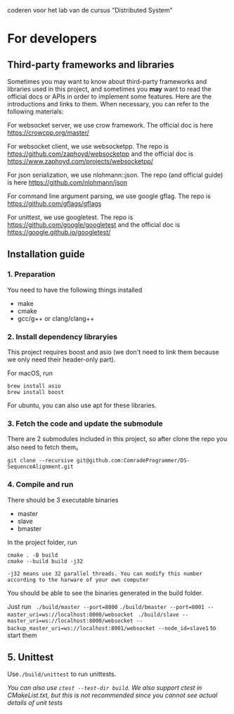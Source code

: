 coderen voor het lab van de cursus "Distributed System"

# For developers
## Third-party frameworks and libraries
Sometimes you may want to know about third-party frameworks and libraries used in this project, and sometimes you **may** want to read the official docs or APIs in order to implement some features. Here are the introductions and links to them. When necessary, you can refer to the following materials:

For websocket server, we use crow framework. The official doc is here https://crowcpp.org/master/

For websocket client, we use websocketpp. The repo is https://github.com/zaphoyd/websocketpp and the official doc is https://www.zaphoyd.com/projects/websocketpp/

For json serialization, we use nlohmann::json. The repo (and official guide) is here https://github.com/nlohmann/json

For command line argument parsing, we use google gflag. The repo is https://github.com/gflags/gflags

For unittest, we use googletest. The repo is https://github.com/google/googletest and the official doc is https://google.github.io/googletest/


## Installation guide 
### 1. Preparation
You need to have the following things installed
- make
- cmake
- gcc/g++ or clang/clang++

### 2. Install dependency libraryies
This project requires boost and asio (we don't need to link them because we only need their header-only part).

For macOS, run
```
brew install asio
brew install boost
```

For ubuntu, you can also use apt for these libraries.

### 3. Fetch the code and update the submodule

There are 2 submodules included in this project, so after clone the repo you also need to fetch them。

```
git clone --recursive git@github.com:ComradeProgrammer/DS-SequenceAlignment.git 
```

### 4. Compile and run
There should be 3 executable binaries 
- master
- slave
- bmaster 

In the project folder, run 
```
cmake . -B build   
cmake --build build -j32
```
`-j32 means use 32 parallel threads. You can modify this number according to the harware of your own computer`

You should be able to see the binaries generated in the build folder.

Just run 
` ./build/master --port=8000` 
`./build/bmaster --port=8001 --master_uri=ws://localhost:8000/websocket`
` ./build/slave --master_uri=ws://localhost:8000/websocket --backup_master_uri=ws://localhost:8001/websocket --node_id=slave1` 
to start them

## 5. Unittest
Use`./build/unittest` to run unittests.

*You can also use `ctest --test-dir build`. We also support ctest in CMakeList.txt, but this is not recommended since you cannot see actual details of unit tests*


